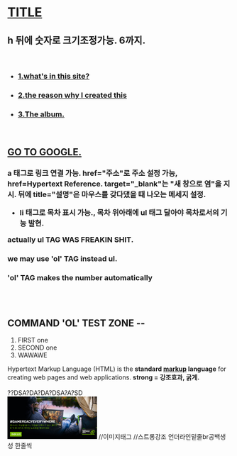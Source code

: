 <!doctype html>
<head>
<title>- observation zone - </title>
<meta = charset="utf-8">
</head>
<body>
<h1><a href="1.html"> TITLE </a> </h1>
<h2> h 뒤에 숫자로 크기조정가능. 6까지. </h2>
<br>
<ul>
<li><h3> <a href="2.html"> 1.what's in this site? </a></h3> </li>
<li><h3><a href="3.html"> 2.the reason why I created this </a></h3></li>
<li><h3><a href="album.html"> 3.The album.</h3> </a></li>
</ul>
<br>
<h2> <a href="https://www.google.com" target="_blank" title="JUST CLICK IT. ">GO TO GOOGLE.</a> </h2>
<h3> a 태그로 링크 연결 가능. href="주소"로 주소 설정 가능, href=Hypertext Reference. target="_blank"는 "새 창으로 염"을 지시. 뒤에 title="설명"은 마우스를 갖다댔을 때 나오는 메세지 설정.
<br>
<ul>
<li> li 태그로 목차 표시 가능., 목차 위아래에 ul 태그 달아야
   <strong> 목차로서의 기능</strong> 발현. </li>
</ul>

actually ul TAG WAS FREAKIN SHIT. <br>
<h3> <strong> we may use 'ol' TAG instead ul.</strong> </h3>
<h3> <strong> 'ol' TAG makes the number automatically </strong> </h3>
<br>
<br>
<h2> COMMAND 'OL' TEST ZONE -- </h2>
<ol>
  <li> FIRST one </li>
  <li> SECOND one </li>
  <li> WAWAWE </li>
</ol>
Hypertext Markup Language (HTML) is the <strong>standard <u>markup</u> language</strong> for creating web pages and web applications.
<strong>strong = 강조효과, 굵게.</strong>
<br><br> ??DSA?DA?DA?DSA?A?SD
<br>
<img src="geforcegaming.jpg" width="40%">
//이미지태그
//스트롱강조 언더라인밑줄br공백생성 한줄씩
</body>
